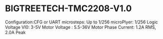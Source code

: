 # BIGTREETECH-TMC2208-V1.0
Configuration:CFG or UART  microsteps: Up to 1/256  microPlyer: 1/256  Logic Voltage VI0: 3-5V  Motor Voltage : 5.5-36V  Motor Phase Current: 1.2A RMS, 2.0A Peak

